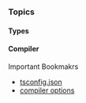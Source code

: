 ### Topics

#### Types

#### Compiler

Important Bookmakrs

- [tsconfig.json](http://www.typescriptlang.org/docs/handbook/tsconfig-json.html)
- [compiler options](http://www.typescriptlang.org/docs/handbook/compiler-options.html)
